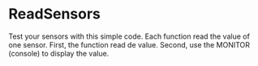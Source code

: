 # ReadSensors
Test your sensors with this simple code.
Each function read the value of one sensor. First, the function read de value. Second, use the MONITOR (console) to display the value.
